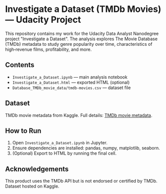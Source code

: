 # Investigate a Dataset (TMDb Movies) — Udacity Project

This repository contains my work for the Udacity Data Analyst Nanodegree project "Investigate a Dataset". The analysis explores The Movie Database (TMDb) metadata to study genre popularity over time, characteristics of high‑revenue films, profitability, and more.

## Contents
- `Investigate_a_Dataset.ipynb` — main analysis notebook
- `Investigate_a_Dataset.html` — exported HTML (optional)
- `Database_TMDb_movie_data/tmdb-movies.csv` — dataset file

## Dataset
TMDb movie metadata from Kaggle. Full details: [TMDb movie metadata](https://www.kaggle.com/datasets/tmdb/tmdb-movie-metadata).

## How to Run
1. Open `Investigate_a_Dataset.ipynb` in Jupyter.
2. Ensure dependencies are installed: pandas, numpy, matplotlib, seaborn.
3. (Optional) Export to HTML by running the final cell.

## Acknowledgements
This product uses the TMDb API but is not endorsed or certified by TMDb. Dataset hosted on Kaggle.
